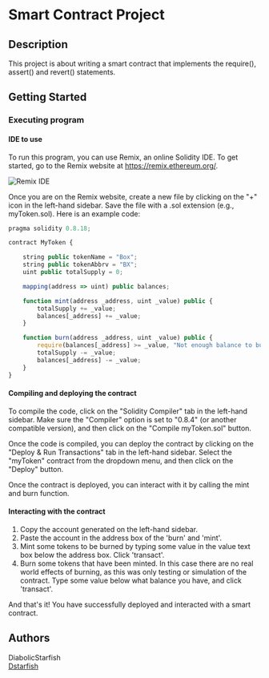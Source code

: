 # Smart Contract Project


## Description

This project is about writing a smart contract that implements the require(), assert() and revert() statements.

## Getting Started

### Executing program

#### IDE to use
To run this program, you can use Remix, an online Solidity IDE. To get started, go to the Remix website at https://remix.ethereum.org/.

![Remix IDE](https://ethereum.github.io/remix-ide/remix_screenshot.png)

Once you are on the Remix website, create a new file by clicking on the "+" icon in the left-hand sidebar. Save the file with a .sol extension (e.g., myToken.sol). Here is an example code:

```javascript
pragma solidity 0.8.18;

contract MyToken {

    string public tokenName = "Box";
    string public tokenAbbrv = "BX";
    uint public totalSupply = 0;

    mapping(address => uint) public balances;

    function mint(address _address, uint _value) public {
        totalSupply += _value;
        balances[_address] += _value;
    }

    function burn(address _address, uint _value) public {
        require(balances[_address] >= _value, "Not enough balance to burn");
        totalSupply -= _value;
        balances[_address] -= _value;
    }
} 

```

#### Compiling and deploying the contract
To compile the code, click on the "Solidity Compiler" tab in the left-hand sidebar. Make sure the "Compiler" option is set to "0.8.4" (or another compatible version), and then click on the "Compile myToken.sol" button.

Once the code is compiled, you can deploy the contract by clicking on the "Deploy & Run Transactions" tab in the left-hand sidebar. Select the "myToken" contract from the dropdown menu, and then click on the "Deploy" button.

Once the contract is deployed, you can interact with it by calling the mint and burn function.

#### Interacting with the contract
1. Copy the account generated on the left-hand sidebar.
2. Paste the account in the address box of the 'burn' and 'mint'.
3. Mint some tokens to be burned by typing some value in the value text box below the address box. Click 'transact'.
4. Burn some tokens that have been minted. In this case there are no real world effects of burning, as this was only testing or simulation of the contract. Type some value below what balance you have, and click 'transact'. 

And that's it! You have successfully deployed and interacted with a smart contract.

## Authors

DiabolicStarfish <br>
[Dstarfish](https://github.com/DiabolicStarfish)